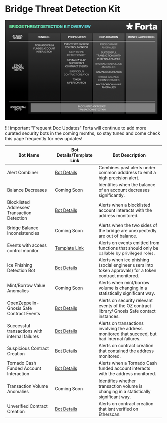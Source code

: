 # Bridge Threat Detection Kit

<p align="left">
    <img width=1200 alt="Bridge Threat Detection Kit Overview" src="bridge-threat-detection-kit.png">
</p>

!!! important "Frequent Doc Updates"
    Forta will continue to add more curated security bots in the coming months, so stay tuned and come check this page frequently for new updates!

| Bot Name | Bot Details/Template Link | Bot Description  |
|----------|------------------|------------------|
| Alert Combiner | [Bot Details](starter-kit-bot-details.md#alert-combiner) | Combines past alerts under common adddress to emit a high precision alert. |
| Balance Decreases | Coming Soon | Identifies when the balance of an account decreases significantly. |
| Blocklisted Addresses’ Transaction Detection | [Bot Details](starter-kit-bot-details.md#blocklisted-addresses-transaction-detection) | Alerts when a blocklisted account interacts with the address monitored. |
| Bridge Balance Inconsistencies | Coming Soon | Alerts when the two sides of the bridge are unexpectedly are out of balance. |
| Events with access control monitor | [Template Link](https://github.com/arbitraryexecution/forta-agent-templates/tree/main/admin-events) | Alerts on events emitted from functions that should only be callable by privileged roles.|| Function call with access control monitor | [Template Link](https://github.com/arbitraryexecution/forta-agent-templates/tree/main/monitor-function-calls) | Alerts on function calls that should only be callable by privileged roles.|
| Ice Phishing Detection Bot | [Bot Details](starter-kit-bot-details.md#evidence-of-phishing-bot) | Alerts when ice phishing (social engineer users into token approvals) for a token contract monitored. |
| Mint/Borrow Value Anomalies | Coming Soon | Alerts when mint/borrow volume is changing in a statistically significant way. |
| OpenZeppelin-Gnosis Safe Contract Events | [Bot Details](starter-kit-bot-details.md#openzeppelin-gnosis-safe-contract-events) | Alerts on security relevant events of the OZ contract library/ Gnosis Safe contact instances. |
| Successful transactions with internal failures | [Bot Details](starter-kit-bot-details.md#successful-transactions-with-internal-failures) | Alerts on transactions involving the address monitored that succeed, but had internal failures.|
| Suspicious Contract Creation | [Bot Details](starter-kit-bot-details.md#suspicious-contract-creation) | Alerts on contract creation that contained the address monitored. |
| Tornado Cash Funded Account Interaction | [Bot Details](starter-kit-bot-details.md#tornado-cash-funded-account-interaction) | Alerts when a Tornado Cash funded account interacts with the address monitored. |
| Transaction Volume Anomalies | Coming Soon | Identifies whether transaction volume is changing in a statistically significant way. |
| Unverified Contract Creation | [Bot Details](starter-kit-bot-details.md#unverified-contract-creation) | Alerts on contract creation that isnt verified on Etherscan. |

